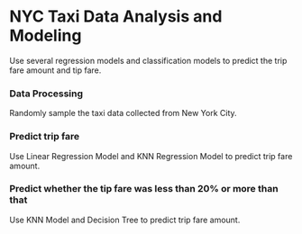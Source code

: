 # NYC Taxi Data Analysis and Modeling
Use several regression models and classification models to predict the trip fare amount and tip fare.

### Data Processing
Randomly sample the taxi data collected from New York City.

### Predict trip fare
Use Linear Regression Model and KNN Regression Model to predict trip fare amount.

### Predict whether the tip fare was less than 20% or more than that
Use KNN Model and Decision Tree to predict trip fare amount.
